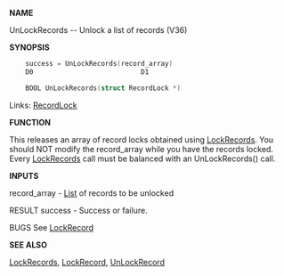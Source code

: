 
**NAME**

UnLockRecords -- Unlock a list of records (V36)

**SYNOPSIS**

```c
    success = UnLockRecords(record_array)
    D0                           D1

    BOOL UnLockRecords(struct RecordLock *)

```
Links: [RecordLock](_0063) 

**FUNCTION**

This releases an array of record locks obtained using [LockRecords](LockRecords).
You should NOT modify the record_array while you have the records
locked.  Every [LockRecords](LockRecords) call must be balanced with an
UnLockRecords() call.

**INPUTS**

record_array - [List](_007D) of records to be unlocked

RESULT
success      - Success or failure.

BUGS
See [LockRecord](LockRecord)

**SEE ALSO**

[LockRecords](LockRecords), [LockRecord](LockRecord), [UnLockRecord](UnLockRecord)
